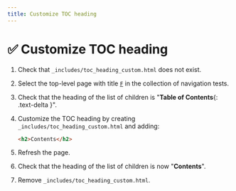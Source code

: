 ```yaml
---
title: Customize TOC heading
---
```


# ✅ Customize TOC heading

1.  Check that `_includes/toc_heading_custom.html` does not exist.

1.  Select the top-level page with title [`F`](../../navigation/grandparent/f/)
    in the collection of navigation tests.

1.  Check that the heading of the list of children is "**Table of Contents**{: .text-delta }".

1.  Customize the TOC heading by creating `_includes/toc_heading_custom.html` and adding:
 
    ```html
    <h2>Contents</h2>
    ```
1.  Refresh the page.

1.  Check that the heading of the list of children is now "**Contents**".

1.  Remove `_includes/toc_heading_custom.html`.
